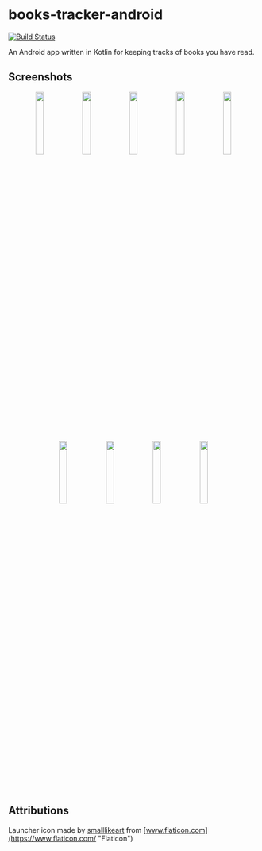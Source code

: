 # books-tracker-android  

[![Build Status](https://git-drone.mateusz.ovh/api/badges/mateusz-bak/books-tracker-android/status.svg)](https://git-drone.mateusz.ovh/mateusz-bak/books-tracker-android)

An Android app written in Kotlin for keeping tracks of books you have read.

## Screenshots
<p align='center'>
  <img src='https://raw.githubusercontent.com/mateusz-bak/books-tracker-android/master/doc/images/screenshot-add-book.png' width='18%'/>
  <img src='https://raw.githubusercontent.com/mateusz-bak/books-tracker-android/master/doc/images/screenshot-edit-book.png' width='18%'/>
  <img src='https://raw.githubusercontent.com/mateusz-bak/books-tracker-android/master/doc/images/screenshot-display-book.png' width='18%'/>
  <img src='https://raw.githubusercontent.com/mateusz-bak/books-tracker-android/master/doc/images/screenshot-finished.png' width='18%'/>
  <img src='https://raw.githubusercontent.com/mateusz-bak/books-tracker-android/master/doc/images/screenshot-in-progress.png' width='18%'/>
  
  <img src='https://raw.githubusercontent.com/mateusz-bak/books-tracker-android/master/doc/images/screenshot-to-read.png' width='18%'/>
  <img src='https://raw.githubusercontent.com/mateusz-bak/books-tracker-android/master/doc/images/screenshot-search-books.png' width='18%'/>
  <img src='https://raw.githubusercontent.com/mateusz-bak/books-tracker-android/master/doc/images/screenshot-sort-books.png' width='18%'/>
  <img src='https://raw.githubusercontent.com/mateusz-bak/books-tracker-android/master/doc/images/screenshot-sorted-books.png' width='18%'/>
</p>

## Attributions  
Launcher icon made by [smalllikeart](https://www.flaticon.com/authors/smalllikeart "smalllikeart") from [www.flaticon.com](https://www.flaticon.com/ "Flaticon")